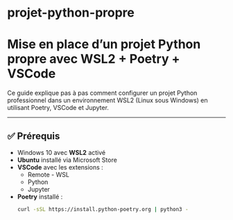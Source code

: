 # projet-python-propre

# Mise en place d’un projet Python propre avec WSL2 + Poetry + VSCode

Ce guide explique pas à pas comment configurer un projet Python professionnel dans un environnement WSL2 (Linux sous Windows) en utilisant Poetry, VSCode et Jupyter.

---

## ✅ Prérequis

- Windows 10 avec **WSL2** activé
- **Ubuntu** installé via Microsoft Store
- **VSCode** avec les extensions :
  - Remote - WSL
  - Python
  - Jupyter
- **Poetry** installé :  
  ```bash
  curl -sSL https://install.python-poetry.org | python3 -
